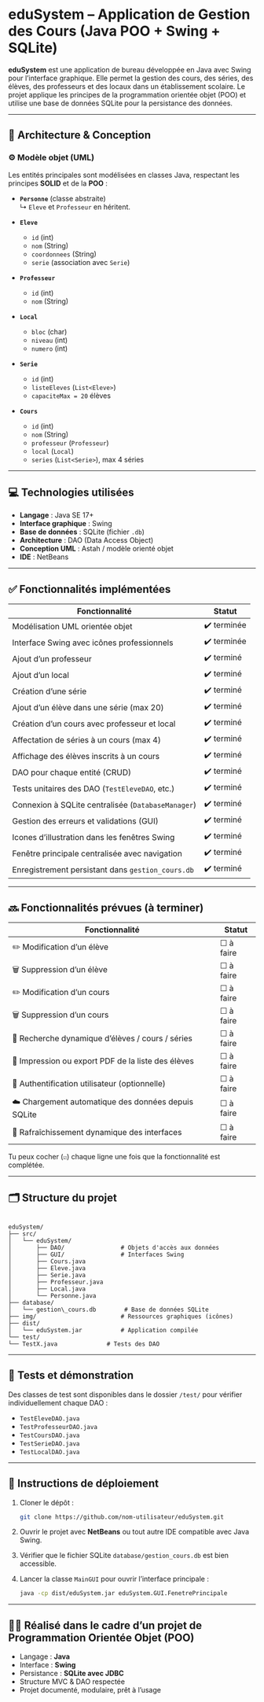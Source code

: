# eduSystem – Application de Gestion des Cours (Java POO + Swing + SQLite)

**eduSystem** est une application de bureau développée en Java avec Swing pour l’interface graphique. Elle permet la gestion des cours, des séries, des élèves, des professeurs et des locaux dans un établissement scolaire. Le projet applique les principes de la programmation orientée objet (POO) et utilise une base de données SQLite pour la persistance des données.

---

## 🧩 Architecture & Conception

### ⚙️ Modèle objet (UML)

Les entités principales sont modélisées en classes Java, respectant les principes **SOLID** et de la **POO** :

- **`Personne`** (classe abstraite)  
  ↳ `Eleve` et `Professeur` en héritent.

- **`Eleve`**
  - `id` (int)
  - `nom` (String)
  - `coordonnees` (String)
  - `serie` (association avec `Serie`)

- **`Professeur`**
  - `id` (int)
  - `nom` (String)

- **`Local`**
  - `bloc` (char)
  - `niveau` (int)
  - `numero` (int)

- **`Serie`**
  - `id` (int)
  - `listeEleves` (`List<Eleve>`)
  - `capaciteMax = 20` élèves

- **`Cours`**
  - `id` (int)
  - `nom` (String)
  - `professeur` (`Professeur`)
  - `local` (`Local`)
  - `series` (`List<Serie>`), max 4 séries

---

## 💻 Technologies utilisées

- **Langage** : Java SE 17+
- **Interface graphique** : Swing
- **Base de données** : SQLite (fichier `.db`)
- **Architecture** : DAO (Data Access Object)
- **Conception UML** : Astah / modèle orienté objet
- **IDE** : NetBeans

---

## ✅ Fonctionnalités implémentées

| Fonctionnalité                                         | Statut      |
|--------------------------------------------------------|-------------|
| Modélisation UML orientée objet                        | ✔️ terminée |
| Interface Swing avec icônes professionnels             | ✔️ terminée |
| Ajout d’un professeur                                  | ✔️ terminé  |
| Ajout d’un local                                       | ✔️ terminé  |
| Création d’une série                                   | ✔️ terminé  |
| Ajout d’un élève dans une série (max 20)              | ✔️ terminé  |
| Création d’un cours avec professeur et local           | ✔️ terminé  |
| Affectation de séries à un cours (max 4)              | ✔️ terminé  |
| Affichage des élèves inscrits à un cours               | ✔️ terminé  |
| DAO pour chaque entité (CRUD)                          | ✔️ terminé  |
| Tests unitaires des DAO (`TestEleveDAO`, etc.)         | ✔️ terminé  |
| Connexion à SQLite centralisée (`DatabaseManager`)     | ✔️ terminé  |
| Gestion des erreurs et validations (GUI)               | ✔️ terminé  |
| Icones d’illustration dans les fenêtres Swing          | ✔️ terminé  |
| Fenêtre principale centralisée avec navigation         | ✔️ terminé  |
| Enregistrement persistant dans `gestion_cours.db`      | ✔️ terminé  |

---

## 🔜 Fonctionnalités prévues (à terminer)

| Fonctionnalité                                         | Statut              |
|--------------------------------------------------------|---------------------|
| ✏️ Modification d’un élève                             | ☐ à faire           |
| 🗑️ Suppression d’un élève                              | ☐ à faire           |
| ✏️ Modification d’un cours                             | ☐ à faire           |
| 🗑️ Suppression d’un cours                              | ☐ à faire           |
| 🔎 Recherche dynamique d’élèves / cours / séries       | ☐ à faire           |
| 📃 Impression ou export PDF de la liste des élèves     | ☐ à faire           |
| 🔐 Authentification utilisateur (optionnelle)          | ☐ à faire           |
| ☁️ Chargement automatique des données depuis SQLite    | ☐ à faire           |
| 🔁 Rafraîchissement dynamique des interfaces            | ☐ à faire           |

Tu peux cocher (`☑️`) chaque ligne une fois que la fonctionnalité est complétée.

---

## 🗂 Structure du projet

```

eduSystem/
├── src/
│   └── eduSystem/
│       ├── DAO/                # Objets d'accès aux données
│       ├── GUI/                # Interfaces Swing
│       ├── Cours.java
│       ├── Eleve.java
│       ├── Serie.java
│       ├── Professeur.java
│       ├── Local.java
│       └── Personne.java
├── database/
│   └── gestion\_cours.db        # Base de données SQLite
├── img/                        # Ressources graphiques (icônes)
├── dist/
│   └── eduSystem.jar           # Application compilée
└── test/
└── TestX.java              # Tests des DAO

````

---

## 🧪 Tests et démonstration

Des classes de test sont disponibles dans le dossier `/test/` pour vérifier individuellement chaque DAO :
- `TestEleveDAO.java`
- `TestProfesseurDAO.java`
- `TestCoursDAO.java`
- `TestSerieDAO.java`
- `TestLocalDAO.java`

---

## 📝 Instructions de déploiement

1. Cloner le dépôt :
   ```bash
   git clone https://github.com/nom-utilisateur/eduSystem.git
    ````

2. Ouvrir le projet avec **NetBeans** ou tout autre IDE compatible avec Java Swing.

3. Vérifier que le fichier SQLite `database/gestion_cours.db` est bien accessible.

4. Lancer la classe `MainGUI` pour ouvrir l’interface principale :

    ```bash
   java -cp dist/eduSystem.jar eduSystem.GUI.FenetrePrincipale
    ```

---

## 👨‍🏫 Réalisé dans le cadre d’un projet de Programmation Orientée Objet (POO)

* Langage : **Java**
* Interface : **Swing**
* Persistance : **SQLite avec JDBC**
* Structure MVC & DAO respectée
* Projet documenté, modulaire, prêt à l’usage
